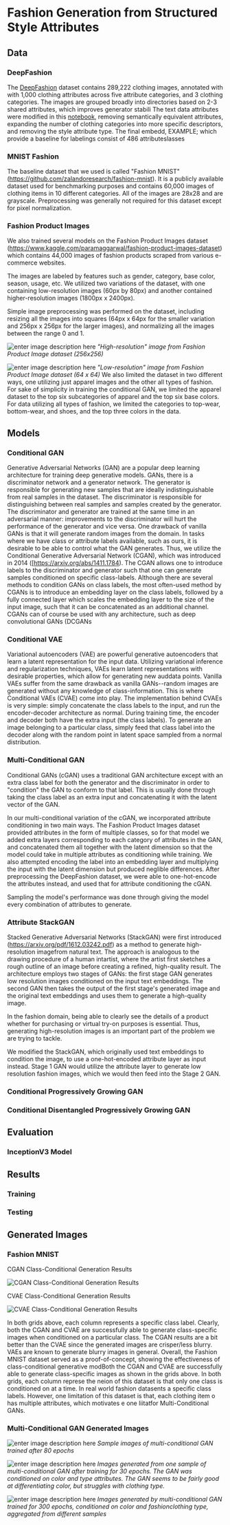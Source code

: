 # Fashion Generation from Structured Style Attributes

## Data 

### DeepFashion 

The [DeepFashion](http://mmlab.ie.cuhk.edu.hk/projects/DeepFashion/AttributePrediction.html) dataset contains 289,222 clothing images, annotated with with 1,000 clothing attributes across five attribute categories, and 3 clothing categories. The images are grouped broadly into directories based on 2-3 shared attributes, which improves generator stabili The text data attributes were modified in this [notebook](https://github.com/hg1722/fashionista/blob/master/datasets/deepfashion/text_attribute_preprocess.ipynb), removing semantically equivalent attributes, expanding the number of clothing categories into more specific descriptors, and removing the style attribute type. The final embedd, EXAMPLE; which provide a baseline for labelings consist of 486 attributeslasses 

### MNIST Fashion 

The baseline dataset that we used is called "Fashion MNIST" (https://github.com/zalandoresearch/fashion-mnist). It is a publicly available dataset used for benchmarking purposes and contains 60,000 images of clothing items in 10 different categories. All of the images are 28x28 and are grayscale. Preprocessing was generally not required for this dataset except for pixel normalization. 

### Fashion Product Images 

We also trained several models on the Fashion Product Images dataset (https://www.kaggle.com/paramaggarwal/fashion-product-images-dataset) which contains 44,000 images of fashion products scraped from various e-commerce websites. 

The images are labeled by features such as gender, category, base color, season, usage, etc. We utilized two variations of the dataset, with one containing low-resolution images (60px by 80px) and another contained higher-resolution images (1800px x 2400px).

Simple image preprocessing was performed on the dataset, including resizing all the images into squares (64px x 64px for the smaller variation and 256px x 256px for the larger images), and normalizing all the images between the range 0 and 1.

![enter image description here](https://i.imgur.com/Kq4stnk.png)
*"High-resolution" image from Fashion Product Image dataset (256x256)*

![enter image description here](https://i.imgur.com/kr08sRP.png)
*"Low-resolution" image from Fashion Product Image dataset (64 x 64)*
We also limited the dataset in two different ways, one utilizing just apparel images and the other all types of fashion. For sake of simplicity in training the conditional GAN, we limited the apparel dataset to the top six subcategories of apparel and the top six base colors. For data utilizing all types of fashion, we limited the categories to top-wear, bottom-wear, and shoes, and the top three colors in the data.

## Models

### Conditional GAN

Generative Adversarial Networks (GAN) are a popular deep learning architecture for training deep generative models. GANs, there is a discriminator network and a generator network. The generator is responsible for generating new samples that are ideally indistinguishable from real samples in the dataset. The discriminator is responsible for distinguishing between real samples and samples created by the generator. The discriminator and generator are trained at the same time in an adversarial manner: improvements to the discriminator will hurt the performance of the generator and vice versa. One drawback of vanilla GANs is that it will generate random images from the domain. In tasks where we have class or attribute labels available, such as ours, it is desirable to be able to control what the GAN generates. Thus, we utilize the Conditional Generative Adversarial Network (CGAN), which was introduced in 2014 ([https://arxiv.org/abs/1411.1784). The CGAN allows one to introduce labels to the discriminator and generator such that one can generate samples conditioned on specific class-labels. Although there are several methods to condition GANs on class labels, the most often-used method by  CGANs is to introduce an embedding layer on the class labels, followed by a fully connected layer which scales the embedding layer to the size of the input image, such that it can be concatenated as an additional channel. CGANs can of course be used with any architecture, such as deep convolutional GANs (DCGANs 

### Conditional VAE 

Variational autoencoders (VAE) are powerful generative autoencoders that learn a latent representation for the input data. Utilizing variational inference and regularization techniques, VAEs learn latent representations with desirable properties, which allow for generating new
auddata points. Vanilla VAEs suffer from the same drawback as vanilla GANs--random images are generated without any knowledge of class-information. This is where Conditional VAEs (CVAE) come into play. The implementation behind CVAEs is very simple: simply concatenate the class labels to the input, and run the encoder-decoder architecture as normal. During training time, the encoder and decoder both have the extra input (the class labels). To generate an image belonging to a particular class, simply feed that class label into the decoder along with the random point in latent space sampled from a normal distribution.

### Multi-Conditional GAN 
Conditional GANs (cGAN) uses a traditional GAN architecture except with an extra class label for both the generator and the discriminator in order to "condition" the GAN to conform to that label. This is usually done through taking the class label as an extra input and concatenating it with the latent vector of the GAN.

In our multi-conditional variation of the cGAN, we incorporated attribute conditioning in two main ways. The Fashion Product Images dataset provided attributes in the form of multiple classes, so for that model we added extra layers corresponding to each category of attributes in the GAN, and concatenated them all together with the latent dimension so that the model could take in multiple attributes as conditioning while training. We also attempted encoding the label into an embedding layer and multiplying the input with the latent dimension but produced neglible differences. After preprocessing the DeepFashion dataset, we were able to one-hot-encode the attributes instead, and used that for attribute conditioning the cGAN.

Sampling the model's performance was done through giving the model every combination of attributes to generate.

### Attribute StackGAN 
Stacked Generative Adversarial Networks (StackGAN) were first introduced (https://arxiv.org/pdf/1612.03242.pdf) as a method to generate high-resolution imagefrom natural text. The approach is analogous to the drawing procedure of a human intartist, where the artist first sketches a rough outline of an image before creating a refined, high-quality result. The architecture employs two stages of GANs: the first stage GAN generates low resolution images conditioned on the input text embeddings. The second GAN then takes the output of the first stage's generated image and the original text embeddings and uses them to generate a high-quality image.

In the fashion domain, being able to clearly see the details of a product whether for purchasing or virtual try-on purposes is essential. Thus, generating high-resolution images is an important part of the problem we are trying to tackle. 

We modified the StackGAN, which originally used text embeddings to condition the image, to use a one-hot-encoded attribute layer as input instead. Stage 1 GAN would utilize the attribute layer to generate low resolution fashion images, which we would then feed into the Stage 2 GAN.

### Conditional Progressively Growing GAN

### Conditional Disentangled Progressively Growing GAN

## Evaluation

### InceptionV3 Model


## Results

### Training

### Testing

## Generated Images

### Fashion MNIST 

CGAN Class-Conditional Generation Results

![CGAN Class-Conditional Generation Results](https://raw.githubusercontent.com/hg1722/fashionista/master/pics/CGAN.png?token=ABFA6BMN5FQJQR4UFRKEMTK56IDMO)

CVAE Class-Conditional Generation Results

![CVAE Class-Conditional Generation Results](https://raw.githubusercontent.com/hg1722/fashionista/master/pics/CVAE.png?token=ABFA6BK4JA776OWUEODYXDK56IDUM)

In both grids above, each column represents a specific class label. Clearly, both the CGAN and CVAE are successfully able to generate class-specific images when conditioned on a particular class. The CGAN results are a bit better than the CVAE since the generated images are crisper/less blurry. VAEs are known to generate blurry images in general. Overall, the Fashion MNIST dataset served as a proof-of-concept, showing the effectiveness of class-conditional generative modBoth the CGAN and CVAE are successfully able to generate class-specific images as shown in the grids above. In both grids, each column represe the neion of this dataset is that only one class is conditioned on at a time. In real world fashion datasents a specific class labels. However, one limitation of this dataset is that, each clothing item o has multiple attributes, which motivates e one liitatfor Multi-Conditional GANs.

### Multi-Conditional GAN Generated Images

![enter image description here](https://i.imgur.com/7RJfm0S.png)
*Sample images of multi-conditional GAN trained after 80 epochs*

![enter image description here](https://i.imgur.com/Tr7OTMj.png)
*Images generated from one sample of multi-conditional GAN after training for 30 epochs. The GAN was conditioned on color and  type attributes. The GAN seems to be fairly good at differentiating color, but struggles with clothing type.*

![enter image description here](https://i.imgur.com/O70Szk7.png)
*Images generated by multi-conditional GAN trained for 300 epochs, conditioned on color and fashionclothing type, aggregated from different samples*
<!--stackedit_data:
eyJwcm9wZXJ0aWVzIjoiZXh0ZW5zaW9uczpcbiAgcHJlc2V0Oi
BnZm1cbiAga2F0ZXg6XG4gICAgZW5hYmxlZDogdHJ1ZVxuIiwi
aGlzdG9yeSI6Wy00MTcyNjA0MTQsLTUwMjgxNTM4MiwxMTk0OT
U0MzMsNzAzMzY0NTEzLC0xMTExNTQ4OTIwLC04NDU0ODM2Mjks
ODcxODk0NTE2LDQzNTMxODcyOCwtNTE1NTc1MDA1LC03ODU3Nj
gyNTMsMTY1MjMxMTI0OSwxODg2MTQ0MjIwLDIzMzQ0NTAxNCwt
NjMzODI3OTU0LC0yMDc3MzA5ODA1LDE2MDAwODEyNiwxOTM0MT
EwNjI2LDEzMzYyNzk0MjksNDMwMTczMzQ1LC0xNDk3NDExMjIy
XX0=
-->